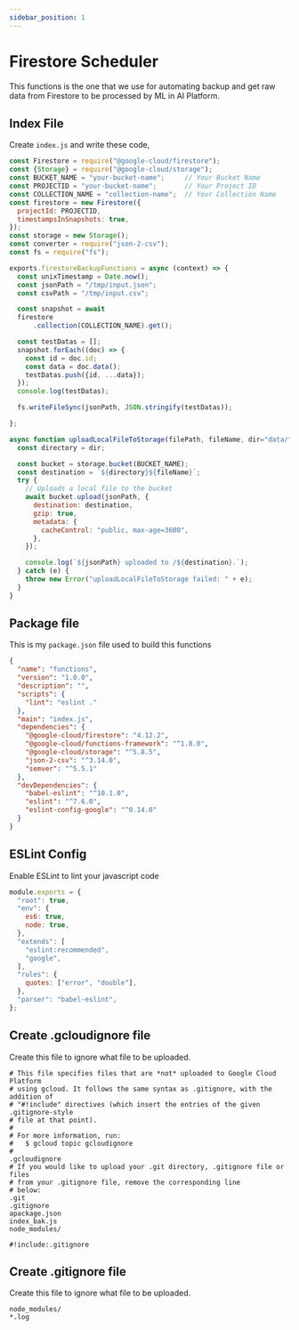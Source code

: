 ```yaml
---
sidebar_position: 1
---
```


# Firestore Scheduler

This functions is the one that we use for automating backup and get raw data from Firestore to be processed by ML in AI Platform.

## Index File

Create `index.js` and write these code,

```js title="index.js"
const Firestore = require("@google-cloud/firestore");
const {Storage} = require("@google-cloud/storage");
const BUCKET_NAME = "your-bucket-name";     // Your Bucket Name
const PROJECTID = "your-bucket-name";       // Your Project ID
const COLLECTION_NAME = "collection-name";  // Your Collection Name
const firestore = new Firestore({
  projectId: PROJECTID,
  timestampsInSnapshots: true,
});
const storage = new Storage();
const converter = require("json-2-csv");
const fs = require("fs");

exports.firestoreBackupFunctions = async (context) => {
  const unixTimestamp = Date.now();
  const jsonPath = "/tmp/input.json";
  const csvPath = "/tmp/input.csv";

  const snapshot = await
  firestore
      .collection(COLLECTION_NAME).get();

  const testDatas = [];
  snapshot.forEach((doc) => {
    const id = doc.id;
    const data = doc.data();
    testDatas.push({id, ...data});
  });
  console.log(testDatas);

  fs.writeFileSync(jsonPath, JSON.stringify(testDatas));

};

async function uploadLocalFileToStorage(filePath, fileName, dir="data/") {
  const directory = dir;

  const bucket = storage.bucket(BUCKET_NAME);
  const destination = `${directory}${fileName}`;
  try {
    // Uploads a local file to the bucket
    await bucket.upload(jsonPath, {
      destination: destination,
      gzip: true,
      metadata: {
        cacheControl: "public, max-age=3600",
      },
    });

    console.log(`${jsonPath} uploaded to /${destination}.`);
  } catch (e) {
    throw new Error("uploadLocalFileToStorage failed: " + e);
  }
}
```

## Package file

This is my `package.json` file used to build this functions

```json title=package.json
{
  "name": "functions",
  "version": "1.0.0",
  "description": "",
  "scripts": {
    "lint": "eslint ."
  },
  "main": "index.js",
  "dependencies": {
    "@google-cloud/firestore": "4.12.2",
    "@google-cloud/functions-framework": "^1.8.0",
    "@google-cloud/storage": "^5.8.5",
    "json-2-csv": "^3.14.0",
    "semver": "^5.5.1"
  },
  "devDependencies": {
    "babel-eslint": "^10.1.0",
    "eslint": "^7.6.0",
    "eslint-config-google": "^0.14.0"
  }
}
```

## ESLint Config

Enable ESLint to lint your javascript code

```js title=.eslintrc.js
module.exports = {
  "root": true,
  "env": {
    es6: true,
    node: true,
  },
  "extends": [
    "eslint:recommended",
    "google",
  ],
  "rules": {
    quotes: ["error", "double"],
  },
  "parser": "babel-eslint",
};
```

## Create .gcloudignore file

Create this file to ignore what file to be uploaded.

```text
# This file specifies files that are *not* uploaded to Google Cloud Platform
# using gcloud. It follows the same syntax as .gitignore, with the addition of
# "#!include" directives (which insert the entries of the given .gitignore-style
# file at that point).
#
# For more information, run:
#   $ gcloud topic gcloudignore
#
.gcloudignore
# If you would like to upload your .git directory, .gitignore file or files
# from your .gitignore file, remove the corresponding line
# below:
.git
.gitignore
apackage.json
index_bak.js
node_modules/

#!include:.gitignore
```

## Create .gitignore file

Create this file to ignore what file to be uploaded.

```text
node_modules/
*.log
```
